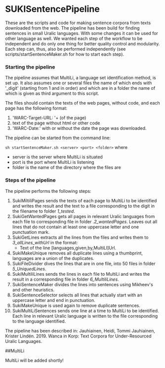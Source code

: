SUKISentencePipeline
====================

These are the scripts and code for making sentence corpora from texts downloaded from the web. The pipeline has been build for finding sentences in small Uralic languages. With some changes it can be used for other language as well. We wanted each step of the workflow to be independent and do only one thing for better quality control and modularity. Each step can, thus, also be performed independently (see scripts/startSentenceMaker.sh for how to start each step).

### Starting the pipeline

The pipeline assumes that MultiLi, a language set identification method, is set up. It also assumes one or several files the name of which ends with '_digit' (starting from 1 and in order) and which are in a folder the name of which is given as third argument to this script. 


The files should contain the texts of the web pages, without code, and each page has the following format:
   1. 'WARC-Target-URL: '+<url> (of the page)
   2. text of the page without html or other code
   3. 'WARC-Date:' with or without the date the page was downloaded.

The pipeline can be started from the command line:

`sh startSentenceMaker.sh <server> <port> <folder>` where

   * server is the server where MultiLi is situated
   * port is the port where MultiLi is listening
   * folder is the name of the directory where the files are

### Steps of the pipeline

The pipeline performs the following steps:
1. SukiMiltiliPages sends the texts of each page to MultiLi to be identified and writes the result and the text to a file corresponding to the digit in the filename to folder *1_tested*.
2. SukiGetWantedPages gets all pages in relevant Uralic languages from each file to corresponding file in folder .*2_wantedPages*. Leaves out all lines that do not contain at least one uppercase letter and one punctuation mark.
3. SukiGetLines extracts all the lines from the files and writes them to *3_allLines_withUrl* in the format:
   * Text of the line \[languages,given,by,MultiLI]Url.
4. SukiMakeUnique removes all duplicate lines using a thumbprint, languages are a union of the duplicates.
5. SukiFileDivider dives the lines that are in one file, into 50 files in folder *5_UniquedLines*.
6. SukiMultiliLines sends the lines in each file to MultiLi and writes the result in a corresponding file in folder *6_MultiliLines*.
7. SukiSentenceMaker divides the lines into sentences using Mikheev's and other heuristics.
8. SukiSentenceSelector selects all lines that actually start with an uppercase letter and end in punctuation.
9. SukiMakeUnique is used again to remove duplicate sentences.
10. SukiMultiLiSentences sends one line at a time to MultiLi to be identified. Each line in relevant Uralic language is written to the file corresponding to the language identified.


The pipeline has been described in:
Jauhiainen, Heidi, Tommi Jauhiainen, Krister Lindén. 2019. Wanca in Korp: Text Corpora for Under-Resourced Uralic Languages.

##MultiLi

MultiLi will be added shortly!
